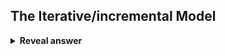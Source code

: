 ## The Iterative/incremental Model
<details>
<summary><b>Reveal answer</b></summary>
<img src="../../../../../media/paste-f8b15719265332fee6156548cc618ef4f14c829a.jpg"><br>Iterative: Feedforward between activities is augmented by the feed-back between them<br>Incremental - Small additions of functionality
</details>
